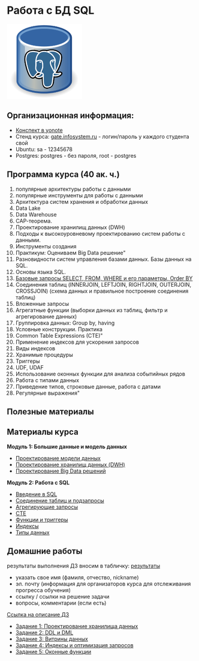 # Работа с БД SQL
<img src="./database_postgres.png" alt="drawing" style="width:200px;"/>

## Организационная информация:
- [Конспект в yonote](https://apolyakov.yonote.ru/share/ad246e3e-965a-43d5-8c58-2ae609f589d3)
- Стенд курса: [gate.infosystem.ru](https://gate.infosystem.ru/) - логин/пароль у каждого студента свой
- Ubuntu: sa - 12345678
- Postgres: postgres - без пароля, root - postgres

## Программа курса (40 ак. ч.)
1. популярные архитектуры работы с данными
2. популярные инструменты для работы с данными
3. Архитектура систем хранения и обработки данных
4. Data Lake
5. Data Warehouse
6. САР-теорема.
7. Проектирование хранилищ данных (DWH)
8. Подходы к высокоуровневому проектированию систем работы с данными.
9. Инструменты создания
10. Практикум: Оцениваем Big Data решение"
11. Разновидности систем управления базами данных. Базы данных на SQL.
12. Основы языка SQL.
13. [Базовые запросы SELECT, FROM, WHERE и его параметры, Order BY](./ex/ddl-dml.md)
14. Соединения таблиц (INNERJOIN, LEFTJOIN, RIGHTJOIN, OUTERJOIN, CROSSJOIN) (схема данных и правильное построение соединения таблиц)
15. Вложенные запросы
16. Агрегатные функции (выборки данных из таблиц, фильтр и агрегирование данных)
17. Группировка данных: Group by, having
18. Условные конструкции. Практика
19. Common Table Expressions (CTE)"
20. Применение индексов для ускорения запросов
21. Виды индексов
22. Хранимые процедуры
23. Триггеры
24. UDF, UDAF
25. Использование оконных функции для анализа событийных рядов
26. Работа с типами данных
27. Приведение типов, строковые данные, работа с датами
28. Регулярные выражения"
 
## Полезные материалы

## Материалы курса

**Модуль 1: Большие данные и модель данных**
- [Проектирование модели данных](https://apolyakov.yonote.ru/share/ad246e3e-965a-43d5-8c58-2ae609f589d3/doc/proektirovanie-bd-B6WVzVWGL2)
- [Проектирование хранилищ данных (DWH)]()
- [Проектирование Big Data решений]()

**Модуль 2: Работа с SQL**
- [Введение в SQL](https://apolyakov.yonote.ru/share/ad246e3e-965a-43d5-8c58-2ae609f589d3/doc/vvedenie-v-sql-KBCD6gZNJo)
- [Соединение таблиц и подзапросы]()
- [Агрегирующие запросы]()
- [CTE]()
- [Функции и триггеры]()
- [Индексы]()
- [Типы данных]()

## Домашние работы

результаты выполнения ДЗ вносим в табличку: [результаты](https://docs.google.com/spreadsheets/d/1G5KxNMtmrpXkiyYiT9cK0Yya3T_2G695SKctopc-PNs/edit?usp=sharing)
- указать свое имя (фамиля, отчество, nickname)
- эл. почту (информация для организаторов курса для отслеживания прогресса обучения)
- ссылку / ссылки на решение задачи
- вопросы, комментарии (если есть)

[Ссылка на описание ДЗ](./homework/)
- [Задание 1: Проектирование хранилища данных](./homework/task1.md)
- [Задание 2: DDL и DML](./homework/task2.md)
- [Задание 3: Витрины данных](./homework/task3.md)
- [Задание 4: Индексы и оптимизация запросов](./homework/task4.md)
- [Задание 5: Оконные функции](./homework/task5.md)
